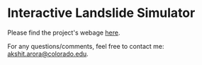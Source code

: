 # Interactive Landslide Simulator

Please find the project's webage [here](https://aroraakshit.github.io/ils/).

For any questions/comments, feel free to contact me: [akshit.arora@colorado.edu](mailto:akshit.arora@colorado.edu).